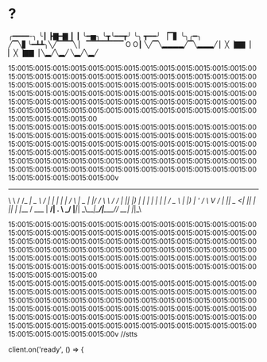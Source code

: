 # $?$
╭━━━━-╮
╰┃ ┣▇━▇
 ┃ ┃ ╰━▅╮ 
 ╰┳╰━━┳╯
 ╰╮ ┳━━╯ 
 ▕▔▋ ╰╮╭━╮ 
╱▔╲▋╰━┻┻╮╲╱▔▔▔╲
▏ ▔▔▔▔▔▔▔ O O┃ 
╲╱▔╲▂▂▂▂╱▔╲▂▂▂╱
 ▏╳▕▇▇▕ ▏╳▕▇▇▕
 ╲▂╱╲▂╱ ╲▂╱╲▂╱
 
15:0015:0015:0015:0015:0015:0015:0015:0015:0015:0015:0015:0015:0015:0015:0015:0015:0015:0015:0015:0015:0015:0015:0015:0015:0015:0015:0015:0015:0015:0015:0015:0015:0015:0015:0015:0015:0015:0015:0015:0015:0015:0015:0015:0015:0015:0015:0015:0015:0015:0015:0015:0015:0015:0015:0015:0015:0015:0015:0015:0015:0015:0015:0015:0015:0015:0015:0015:0015:0015:0015:0015:0015:0015:0015:0015:0015:0015:0015:0015:0015:0015:0015:0015:0015:0015:0015:0015:0015:00
15:0015:0015:0015:0015:0015:0015:0015:0015:0015:0015:0015:0015:0015:0015:0015:0015:0015:0015:0015:0015:0015:0015:0015:0015:0015:0015:0015:0015:0015:0015:0015:0015:0015:0015:0015:0015:0015:0015:0015:0015:0015:0015:0015:0015:0015:0015:0015:0015:0015:0015:0015:0015:0015:0015:0015:0015:0015:0015:0015:0015:0015:0015:0015:0015:0015:0015:0015:0015:0015:0015:0015:0015:0015:0015:0015:0015:0015:0015:0015:0015:0015:0015:0015:0015:0015:0015:0015:0015:0015:00v
 __     _____ ____   ____ _   _ _        _    ____  _  __
 \ \   / /_ _|  _ \ / ___| | | | |      / \  |  _ \| |/ /
  \ \ / / | || |_) | |  _| | | | |     / _ \ | |_) | ' / 
   \ V /  | ||  _ <| |_| | |_| | |___ / ___ \|  __/| . \ 
    \_/  |___|_| \_\\____|\___/|_____/_/   \_\_|   |_|\_\
    
15:0015:0015:0015:0015:0015:0015:0015:0015:0015:0015:0015:0015:0015:0015:0015:0015:0015:0015:0015:0015:0015:0015:0015:0015:0015:0015:0015:0015:0015:0015:0015:0015:0015:0015:0015:0015:0015:0015:0015:0015:0015:0015:0015:0015:0015:0015:0015:0015:0015:0015:0015:0015:0015:0015:0015:0015:0015:0015:0015:0015:0015:0015:0015:0015:0015:0015:0015:0015:0015:0015:0015:0015:0015:0015:0015:0015:0015:0015:0015:0015:0015:0015:0015:0015:0015:0015:0015:0015:00
15:0015:0015:0015:0015:0015:0015:0015:0015:0015:0015:0015:0015:0015:0015:0015:0015:0015:0015:0015:0015:0015:0015:0015:0015:0015:0015:0015:0015:0015:0015:0015:0015:0015:0015:0015:0015:0015:0015:0015:0015:0015:0015:0015:0015:0015:0015:0015:0015:0015:0015:0015:0015:0015:0015:0015:0015:0015:0015:0015:0015:0015:0015:0015:0015:0015:0015:0015:0015:0015:0015:0015:0015:0015:0015:0015:0015:0015:0015:0015:0015:0015:0015:0015:0015:0015:0015:0015:0015:0015:00v
//stts

client.on('ready', () => {

